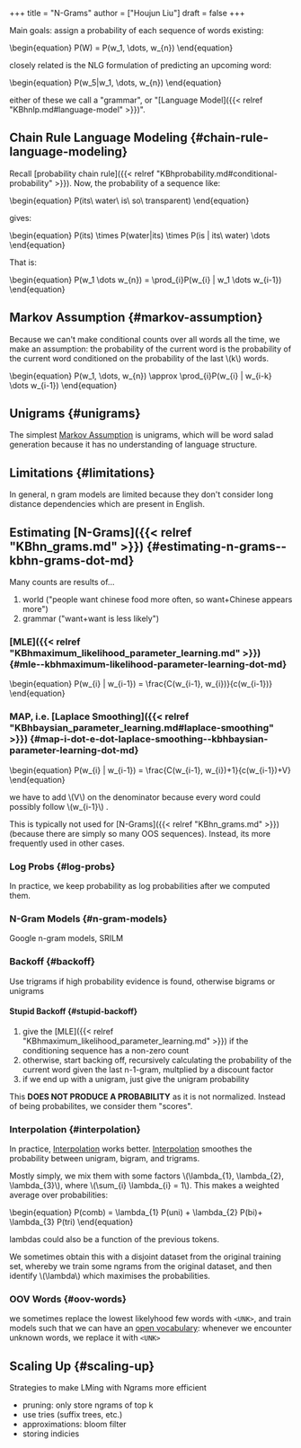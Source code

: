 +++
title = "N-Grams"
author = ["Houjun Liu"]
draft = false
+++

Main goals: assign a probability of each sequence of words existing:

\begin{equation}
P(W) = P(w\_1, \dots, w\_{n})
\end{equation}

closely related is the NLG formulation of predicting an upcoming word:

\begin{equation}
P(w\_5|w\_1, \dots, w\_{n})
\end{equation}

either of these we call a "grammar", or "[Language Model]({{< relref "KBhnlp.md#language-model" >}})".


## Chain Rule Language Modeling {#chain-rule-language-modeling}

Recall [probability chain rule]({{< relref "KBhprobability.md#conditional-probability" >}}). Now, the probability of a sequence like:

\begin{equation}
P(its\ water\ is\ so\ transparent)
\end{equation}

gives:

\begin{equation}
P(its) \times P(water|its) \times P(is | its\ water) \dots
\end{equation}

That is:

\begin{equation}
P(w\_1 \dots w\_{n}) = \prod\_{i}P(w\_{i} | w\_1 \dots w\_{i-1})
\end{equation}


## Markov Assumption {#markov-assumption}

Because we can't make conditional counts over all words all the time, we make an assumption: the probability of the current word is the probability of the current word conditioned on the probability of the last \\(k\\) words.

\begin{equation}
P(w\_1, \dots, w\_{n}) \approx \prod\_{i}P(w\_{i} | w\_{i-k} \dots w\_{i-1})
\end{equation}


## Unigrams {#unigrams}

The simplest [Markov Assumption](#markov-assumption) is unigrams, which will be word salad generation because it has no understanding of language structure.


## Limitations {#limitations}

In general, n gram models are limited because they don't consider long distance dependencies which are present in English.


## Estimating [N-Grams]({{< relref "KBhn_grams.md" >}}) {#estimating-n-grams--kbhn-grams-dot-md}

Many counts are results of...

1.  world ("people want chinese food more often, so want+Chinese appears more")
2.  grammar ("want+want is less likely")


### [MLE]({{< relref "KBhmaximum_likelihood_parameter_learning.md" >}}) {#mle--kbhmaximum-likelihood-parameter-learning-dot-md}

\begin{equation}
P(w\_{i} | w\_{i-1}) = \frac{C(w\_{i-1}, w\_{i})}{c(w\_{i-1})}
\end{equation}


### MAP, i.e. [Laplace Smoothing]({{< relref "KBhbaysian_parameter_learning.md#laplace-smoothing" >}}) {#map-i-dot-e-dot-laplace-smoothing--kbhbaysian-parameter-learning-dot-md}

\begin{equation}
P(w\_{i} | w\_{i-1}) = \frac{C(w\_{i-1}, w\_{i})+1}{c(w\_{i-1})+V}
\end{equation}

we have to add \\(V\\) on the denominator because every word could possibly follow \\(w\_{i-1}\\) .

This is typically not used for [N-Grams]({{< relref "KBhn_grams.md" >}}) (because there are simply so many OOS sequences). Instead, its more frequently used in other cases.


### Log Probs {#log-probs}

In practice, we keep probability as log probabilities after we computed them.


### N-Gram Models {#n-gram-models}

Google n-gram models, SRILM


### Backoff {#backoff}

Use trigrams if high probability evidence is found, otherwise bigrams or unigrams


#### Stupid Backoff {#stupid-backoff}

1.  give the [MLE]({{< relref "KBhmaximum_likelihood_parameter_learning.md" >}}) if the conditioning sequence has a non-zero count
2.  otherwise, start backing off, recursively calculating the probability of the current word given the last n-1-gram, multplied by a discount factor
3.  if we end up with a unigram, just give the unigram probability

This **DOES NOT PRODUCE A PROBABILITY** as it is not normalized. Instead of being probabilites, we consider them "scores".


### Interpolation {#interpolation}

In practice, [Interpolation](#interpolation) works better. [Interpolation](#interpolation) smoothes the probability between unigram, bigram, and trigrams.

Mostly simply, we mix them with some factors \\(\lambda\_{1}, \lambda\_{2}, \lambda\_{3}\\), where \\(\sum\_{i} \lambda\_{i} = 1\\). This makes a weighted average over probabilities:

\begin{equation}
P(comb) = \lambda\_{1} P(uni) + \lambda\_{2} P(bi)+ \lambda\_{3} P(tri)
\end{equation}

lambdas could also be a function of the previous tokens.

We sometimes obtain this with a disjoint dataset from the original training set, whereby we train some ngrams from the original dataset, and then identify \\(\lambda\\) which maximises the probabilities.


### OOV Words {#oov-words}

we sometimes replace the lowest likelyhood few words with `<UNK>`, and train models such that we can have an [open vocabulary](#oov-words): whenever we encounter unknown words, we replace it with `<UNK>`


## Scaling Up {#scaling-up}

Strategies to make LMing with Ngrams more efficient

-   pruning: only store ngrams of top k
-   use tries (suffix trees, etc.)
-   approximations: bloom filter
-   storing indicies
